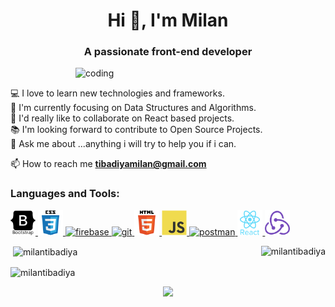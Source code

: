 <!--
**MilanTibadiya/MilanTibadiya** is a ✨ _special_ ✨ repository because its `README.md` (this file) appears on your GitHub profile.
-->
 
  <h1 align="center">Hi 👋, I'm Milan</h1>
<h3 align="center">A passionate front-end developer</h3>

<img align="right" width=400 alt="coding" src="https://media2.giphy.com/media/qgQUggAC3Pfv687qPC/giphy.gif">
<p align="left">
<p align="left"> <a href="https://twitter.com/" target="blank"><img src="https://img.shields.io/twitter/follow/?logo=twitter&style=for-the-badge" alt="" /></a> </p>

💻 I love to learn new technologies and frameworks.<br>
🌱 I'm currently focusing on Data Structures and Algorithms.<br>
👯 I'd really like to collaborate on React based projects.<br>
📚 I'm looking forward to contribute to Open Source Projects.<br>
💬 Ask me about ...anything i will try to help you if i can.<br>
<!-- 🌱 I’m currently learning **DSA,React...** -->

📫 How to reach me **tibadiyamilan@gmail.com**

<!-- <h3 align="left">Connect with me:</h3>
<p align="left">
<a href="https://www.linkedin.com/in/milan-tibadiya-659386206/" target="blank"><img align="center" src="https://raw.githubusercontent.com/rahuldkjain/github-profile-readme-generator/master/src/images/icons/Social/linked-in-alt.svg" alt="milan tibadiya" height="30" width="40" /></a>
 <a href="https://instagram.com/milan____2_4" target="blank"><img align="center" src="https://raw.githubusercontent.com/rahuldkjain/github-profile-readme-generator/master/src/images/icons/Social/instagram.svg" alt="milan____2_4" height="30" width="40" /></a>
 <a href="https://discord.gg/VvF4mrp9" target="blank"><img align="center" src="https://raw.githubusercontent.com/rahuldkjain/github-profile-readme-generator/master/src/images/icons/Social/discord.svg" alt="https://discord.gg/aUPhtbpx" height="30" width="40" /></a>
</p> -->

<h3 align="left" height="40">Languages and Tools:</h3>
<p align="left"> <a href="https://getbootstrap.com" target="_blank" rel="noreferrer"> <img src="https://raw.githubusercontent.com/devicons/devicon/master/icons/bootstrap/bootstrap-plain-wordmark.svg" alt="bootstrap" width="40" height="40"/> </a> <a href="https://www.w3schools.com/css/" target="_blank" rel="noreferrer"> <img src="https://raw.githubusercontent.com/devicons/devicon/master/icons/css3/css3-original-wordmark.svg" alt="css3" width="40" height="40"/> </a> <a href="https://firebase.google.com/" target="_blank" rel="noreferrer"> <img src="https://www.vectorlogo.zone/logos/firebase/firebase-icon.svg" alt="firebase" width="40" height="40"/> </a> <a href="https://git-scm.com/" target="_blank" rel="noreferrer"> <img src="https://www.vectorlogo.zone/logos/git-scm/git-scm-icon.svg" alt="git" width="40" height="40"/> </a> <a href="https://www.w3.org/html/" target="_blank" rel="noreferrer"> <img src="https://raw.githubusercontent.com/devicons/devicon/master/icons/html5/html5-original-wordmark.svg" alt="html5" width="40" height="40"/> </a> <a href="https://developer.mozilla.org/en-US/docs/Web/JavaScript" target="_blank" rel="noreferrer"> <img src="https://raw.githubusercontent.com/devicons/devicon/master/icons/javascript/javascript-original.svg" alt="javascript" width="40" height="40"/> </a> <a href="https://postman.com" target="_blank" rel="noreferrer"> <img src="https://www.vectorlogo.zone/logos/getpostman/getpostman-icon.svg" alt="postman" width="40" height="40"/> </a> <a href="https://reactjs.org/" target="_blank" rel="noreferrer"> <img src="https://raw.githubusercontent.com/devicons/devicon/master/icons/react/react-original-wordmark.svg" alt="react" width="40" height="40"/> </a> <a href="https://redux.js.org" target="_blank" rel="noreferrer"> <img src="https://raw.githubusercontent.com/devicons/devicon/master/icons/redux/redux-original.svg" alt="redux" width="40" height="40"/> </a> </p>

<p><img align="right" top="100" src="https://github-readme-stats.vercel.app/api/top-langs?username=milantibadiya&show_icons=true&locale=en&layout=compact" alt="milantibadiya" /></p>
 
<p>&nbsp;<img align="center" src="https://github-readme-stats.vercel.app/api?username=milantibadiya&show_icons=true&locale=en" alt="milantibadiya" /></p>

<p><img align="center" src="https://github-readme-streak-stats.herokuapp.com/?user=milantibadiya&" alt="milantibadiya" /></p>


 <p align="center" height="100px"><img  src="https://raw.githubusercontent.com/Trilokia/Trilokia/379277808c61ef204768a61bbc5d25bc7798ccf1/bottom_header.svg"></p>
   


 

